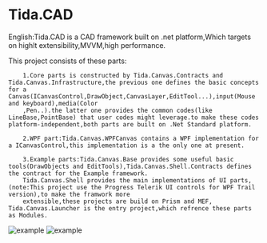 # Tida.CAD
English:Tida.CAD is a CAD framework built on .net platform,Which targets on highlt extensibility,MVVM,high performance.

This project consists of these parts:

		1.Core parts is constructed by Tida.Canvas.Contracts and Tida.Canvas.Infrastructure,the previous one defines the basic concepts for a Canvas(ICanvasControl,DrawObject,CanvasLayer,EditTool...),input(Mouse and keyboard),media(Color
		,Pen..).the latter one provides the common codes(like LineBase,PointBase) that user codes might leverage.to make these codes platform-independent,both parts are built on .Net Standard platform.
		
		2.WPF part:Tida.Canvas.WPFCanvas contains a WPF implementation for a ICanvasControl,this implementation is a the only one at present.
		
		3.Example parts:Tida.Canvas.Base provides some useful basic tools(DrawObjects and EditTools),Tida.Canvas.Shell.Contracts defines the contract for the Example framework.
		Tida.Canvas.Shell provides the main implementations of UI parts,(note:This project use the Progress Telerik UI controls for WPF Trail version),to make the framwork more 
		extensible,these projects are build on Prism and MEF, Tida.Canvas.Launcher is the entry project,which refrence these parts as Modules.
![example](Images/Line.JPG)
![example](Images/Tida.JPG)
